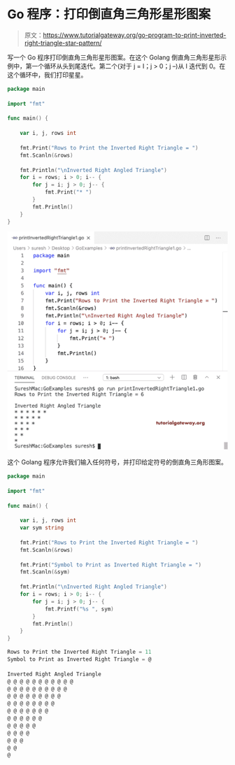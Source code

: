 # Go 程序：打印倒直角三角形星形图案

> 原文：<https://www.tutorialgateway.org/go-program-to-print-inverted-right-triangle-star-pattern/>

写一个 Go 程序打印倒直角三角形星形图案。在这个 Golang 倒直角三角形星形示例中，第一个循环从头到尾迭代。第二个(对于 j = I；j > 0；j –)从 I 迭代到 0。在这个循环中，我们打印星星。

```go
package main

import "fmt"

func main() {

    var i, j, rows int

    fmt.Print("Rows to Print the Inverted Right Triangle = ")
    fmt.Scanln(&rows)

    fmt.Println("\nInverted Right Angled Triangle")
    for i = rows; i > 0; i-- {
        for j = i; j > 0; j-- {
            fmt.Print("* ")
        }
        fmt.Println()
    }
}
```

![Go Program to Print Inverted Right Triangle Star Pattern 1](img/d5346a0e5dfa75e3d83409a2ed9aea3d.png)

这个 Golang 程序允许我们输入任何符号，并打印给定符号的倒直角三角形图案。

```go
package main

import "fmt"

func main() {

    var i, j, rows int
    var sym string

    fmt.Print("Rows to Print the Inverted Right Triangle = ")
    fmt.Scanln(&rows)

    fmt.Print("Symbol to Print as Inverted Right Triangle = ")
    fmt.Scanln(&sym)

    fmt.Println("\nInverted Right Angled Triangle")
    for i = rows; i > 0; i-- {
        for j = i; j > 0; j-- {
            fmt.Printf("%s ", sym)
        }
        fmt.Println()
    }
}
```

```go
Rows to Print the Inverted Right Triangle = 11
Symbol to Print as Inverted Right Triangle = @

Inverted Right Angled Triangle
@ @ @ @ @ @ @ @ @ @ @ 
@ @ @ @ @ @ @ @ @ @ 
@ @ @ @ @ @ @ @ @ 
@ @ @ @ @ @ @ @ 
@ @ @ @ @ @ @ 
@ @ @ @ @ @ 
@ @ @ @ @ 
@ @ @ @ 
@ @ @ 
@ @ 
@
```
